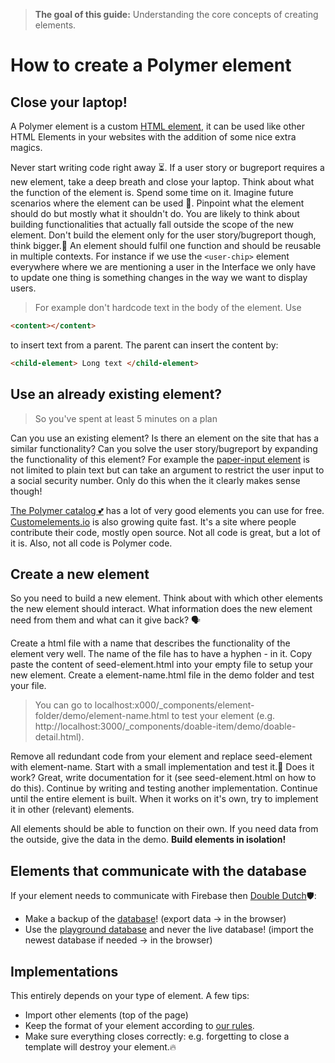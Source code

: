 > **The goal of this guide:** Understanding the core concepts of creating elements.

# How to create a Polymer element

## Close your laptop!
A Polymer element is a custom [HTML element](http://www.w3schools.com/html/html_elements.asp), it can be used like other HTML Elements in your websites with the addition of some nice extra magics.

Never start writing code right away ⏳. If a user story or bugreport requires a new element, take a deep breath and close your laptop. Think about what the function of the element is. Spend some time on it. Imagine future scenarios where the element can be used 🔮. Pinpoint what the element should do but mostly what it shouldn't do. You are likely to think about building functionalities that actually fall outside the scope of the new element. Don't build the element only for the user story/bugreport though, think bigger.🚀
An element should fulfil one function and should be reusable in multiple contexts. For instance if we use the `<user-chip>` element everywhere where we are mentioning a user in the Interface we only have to update one thing is something changes in the way we want to display users.

> For example don't hardcode text in the body of the element. Use
``` html
<content></content>
```
to insert text from a parent.
The parent can insert the content by:
``` html
<child-element> Long text </child-element>
```

## Use an already existing element?

> So you've spent at least 5 minutes on a plan

Can you use an existing element?
Is there an element on the site that has a similar functionality? Can you solve the user story/bugreport by expanding the functionality of this element?
For example the [paper-input element](https://elements.polymer-project.org/elements/paper-input) is not limited to plain text but can take an argument to restrict the user input to a social security number. Only do this when the it clearly makes sense though!

[The Polymer catalog 💕](https://elements.polymer-project.org/) has a lot of very good elements you can use for free.
[Customelements.io](https://customelements.io) is also growing quite fast. It's a site where people contribute their code, mostly open source. Not all code is great, but a lot of it is. Also, not all code is Polymer code.

## Create a new element

So you need to build a new element. Think about with which other elements the new element should interact. What information does the new element need from them and what can it give back? 🗣

Create a html file with a name that describes the functionality of the element very well. The name of the file has to have a hyphen - in it. Copy paste the content of seed-element.html into your empty file to setup your new element.
Create a element-name.html file in the demo folder and test your file.

> You can go to localhost:x000/_components/element-folder/demo/element-name.html to test your element
(e.g. http://localhost:3000/_components/doable-item/demo/doable-detail.html).

Remove all redundant code from your element and replace seed-element with element-name. Start with a small implementation and test it.🔬
Does it work? Great, write documentation for it (see seed-element.html on how to do this).
Continue by writing and testing another implementation. Continue until the entire element is built. When it works on it's own, try to implement it in other (relevant) elements.

All elements should be able to function on their own. If you need data from the outside, give the data in the demo.
**Build elements in isolation!**

## Elements that communicate with the database

If your element needs to communicate with Firebase then [Double Dutch](http://nl.urbandictionary.com/define.php?term=double+dutch)🛡:
* Make a backup of the [database](https://interface.firebaseio.com)! (export data -> in the browser)
* Use the [playground database](https://interface-playground.firebaseio.com ) and never the live database! (import the newest database if needed -> in the browser)

## Implementations

This entirely depends on your type of element. A few tips:
* Import other elements (top of the page)
* Keep the format of your element according to [our rules](https://github.com/newatoms/interface/blob/ready/docs/style-guide.md).
* Make sure everything closes correctly: e.g. forgetting to close a template will destroy your element.🔥